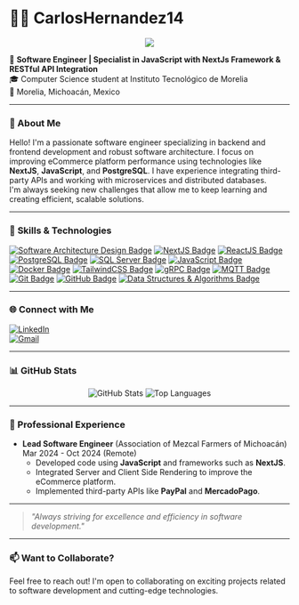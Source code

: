# 👨‍💻 CarlosHernandez14

<p align="center">
  <!-- Typing SVG by DenverCoder1 - https://github.com/DenverCoder1/readme-typing-svg -->
  <a href="https://github.com/CarlosHernandez14">
    <img src="https://readme-typing-svg.demolab.com/?lines=Full-Stack%20Developer;Software%20Engineer;2%20years%20of%20coding%20experience;Always%20learning%20new%20things&font=Fira%20Code&center=true&width=440&height=45&color=f75c7e&vCenter=true&pause=1000&size=22" /></a>
</p>


🚀 **Software Engineer | Specialist in JavaScript with NextJs Framework & RESTful API Integration**  
🎓 Computer Science student at Instituto Tecnológico de Morelia  
📍 Morelia, Michoacán, Mexico

---

### 🌟 About Me

Hello! I'm a passionate software engineer specializing in backend and frontend development and robust software architecture. I focus on improving eCommerce platform performance using technologies like **NextJS**, **JavaScript**, and **PostgreSQL**. I have experience integrating third-party APIs and working with microservices and distributed databases.  
I'm always seeking new challenges that allow me to keep learning and creating efficient, scalable solutions.

---

### 🔧 **Skills & Technologies**  

[![Software Architecture Design Badge](https://img.shields.io/badge/-Software%20Architecture%20Design-007396?style=for-the-badge&labelColor=black&logo=data:image/svg+xml;base64,PASELBASE64_DE_TU_LOGO)](#)
[![NextJS Badge](https://img.shields.io/badge/-NextJS-000000?style=for-the-badge&labelColor=black&logo=next.js&logoColor=FFFFFF)](#)
[![ReactJS Badge](https://img.shields.io/badge/-React-61DBFB?style=for-the-badge&labelColor=black&logo=react&logoColor=61DBFB)](#)
[![PostgreSQL Badge](https://img.shields.io/badge/-PostgreSQL-336791?style=for-the-badge&labelColor=black&logo=postgresql&logoColor=336791)](#)
[![SQL Server Badge](https://img.shields.io/badge/-SQL%20Server-CC2927?style=for-the-badge&labelColor=black&logo=microsoft-sql-server&logoColor=CC2927)](#)
[![JavaScript Badge](https://img.shields.io/badge/-JavaScript-F0DB4F?style=for-the-badge&labelColor=black&logo=javascript&logoColor=F0DB4F)](#)
[![Docker Badge](https://img.shields.io/badge/-Docker-2496ED?style=for-the-badge&labelColor=black&logo=docker&logoColor=2496ED)](#)
[![TailwindCSS Badge](https://img.shields.io/badge/-TailwindCSS-38B2AC?style=for-the-badge&labelColor=black&logo=tailwind-css&logoColor=38B2AC)](#)
[![gRPC Badge](https://img.shields.io/badge/-gRPC-4285F4?style=for-the-badge&labelColor=black&logo=google&logoColor=4285F4)](#)
[![MQTT Badge](https://img.shields.io/badge/-MQTT-660066?style=for-the-badge&labelColor=black&logo=eclipse-mosquitto&logoColor=660066)](#)
[![Git Badge](https://img.shields.io/badge/-Git-F05032?style=for-the-badge&labelColor=black&logo=git&logoColor=F05032)](#)
[![GitHub Badge](https://img.shields.io/badge/-GitHub-181717?style=for-the-badge&labelColor=black&logo=github&logoColor=FFFFFF)](#)
[![Data Structures & Algorithms Badge](https://img.shields.io/badge/-Data%20Structures%20%26%20Algorithms-4B8BBE?style=for-the-badge&labelColor=black&logo=python&logoColor=4B8BBE)](#)


---

### 🌐 Connect with Me

[![LinkedIn](https://img.shields.io/badge/-LinkedIn-blue?style=for-the-badge&logo=linkedin)](https://www.linkedin.com/in/carlos-hernandez-cortes-1b5693243/)  
[![Gmail](https://img.shields.io/badge/-Gmail-red?style=for-the-badge&logo=gmail&logoColor=white)](mailto:carloskvpchc@gmail.com)  

---

### 📊 GitHub Stats

<div align="center">
  <img src="https://github-readme-stats.vercel.app/api?username=CarlosHernandez14&show_icons=true&theme=radical" alt="GitHub Stats" />
  <img src="https://github-readme-stats.vercel.app/api/top-langs/?username=CarlosHernandez14&layout=compact&theme=radical" alt="Top Languages" />
</div>

---

### 💼 Professional Experience

- **Lead Software Engineer** (Association of Mezcal Farmers of Michoacán)  
  Mar 2024 - Oct 2024 (Remote)  
  - Developed code using **JavaScript** and frameworks such as **NextJS**.
  - Integrated Server and Client Side Rendering to improve the eCommerce platform.
  - Implemented third-party APIs like **PayPal** and **MercadoPago**.

---

> _"Always striving for excellence and efficiency in software development."_

---

### 📫 Want to Collaborate?  
Feel free to reach out! I'm open to collaborating on exciting projects related to software development and cutting-edge technologies.
